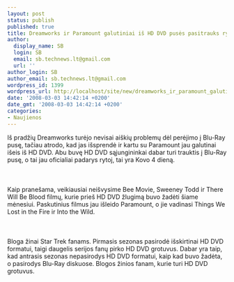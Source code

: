 ```yaml
---
layout: post
status: publish
published: true
title: Dreamworks ir Paramount galutiniai iš HD DVD pusės pasitrauks rytoj
author:
  display_name: SB
  login: SB
  email: sb.technews.lt@gmail.com
  url: ''
author_login: SB
author_email: sb.technews.lt@gmail.com
wordpress_id: 1399
wordpress_url: http://localhost/site/new/dreamworks_ir_paramount_galutiniai_is_hd_dvd_puses_pasitrauks_rytoj/
date: '2008-03-03 14:42:14 +0200'
date_gmt: '2008-03-03 14:42:14 +0200'
categories:
- Naujienos
---
```

<p>Iš pradžių Dreamworks turėjo nevisai aiškių problemų dėl perėjimo į Blu-Ray pusę, tačiau atrodo, kad jas išsprendė ir kartu su Paramount jau galutinai išeis iš HD DVD. Abu buvę HD DVD sąjungininkai dabar turi trauktis į Blu-Ray pusę, o tai jau oficialiai padarys rytoj, tai yra Kovo 4 dieną.<br />
<br><br />
<br>Kaip pranešama, veikiausiai neišvysime Bee Movie, Sweeney Todd ir There Will Be Blood filmų, kurie prieš HD DVD žlugimą buvo žadėti šiame mėnesiui. Paskutinius filmus jau išleido Paramount, o jie vadinasi Things We Lost in the Fire ir Into the Wild.<br />
<br><br />
<br>Bloga žinai Star Trek fanams. Pirmasis sezonas pasirodė išskirtinai HD DVD formatui, taigi daugelis serijos fanų pirko HD DVD grotuvus. Dabar yra taip, kad antrasis sezonas nepasirodys HD DVD formatui, kaip kad buvo žadėta, o pasirodys Blu-Ray diskuose. Blogos žinios fanam, kurie turi HD DVD grotuvus.<br />
<br></p>
